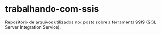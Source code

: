 # trabalhando-com-ssis
Repositório de arquivos utilizados nos posts sobre a ferramenta SSIS (SQL Server Integration Service).
